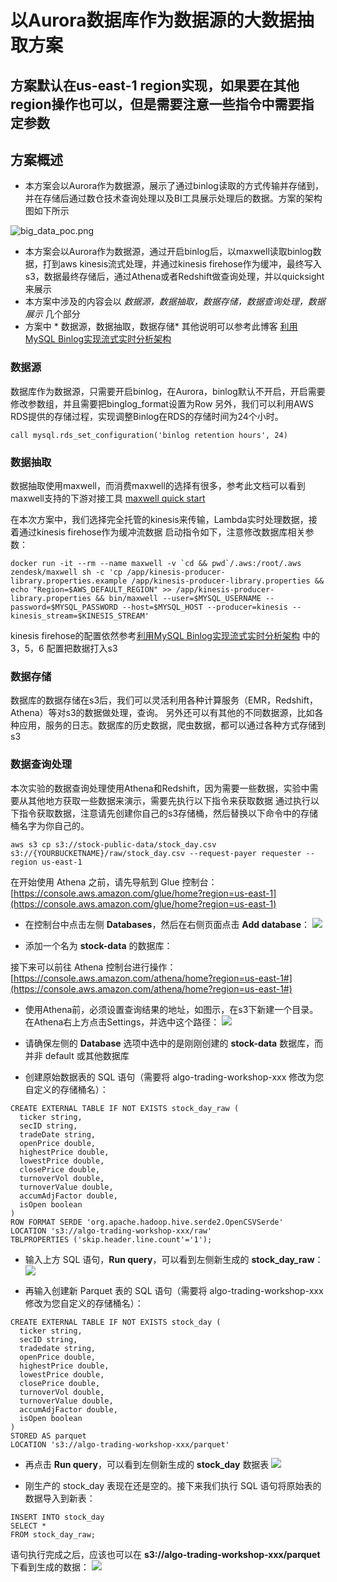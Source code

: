 # 以Aurora数据库作为数据源的大数据抽取方案

## 方案默认在us-east-1 region实现，如果要在其他region操作也可以，但是需要注意一些指令中需要指定参数

## 方案概述
- 本方案会以Aurora作为数据源，展示了通过binlog读取的方式传输并存储到，并在存储后通过数仓技术查询处理以及BI工具展示处理后的数据。方案的架构图如下所示

![big_data_poc.png](big_data_poc.png)

- 本方案会以Aurora作为数据源，通过开启binlog后，以maxwell读取binlog数据，打到aws kinesis流式处理，并通过kinesis firehose作为缓冲，最终写入s3，数据最终存储后，通过Athena或者Redshift做查询处理，并以quicksight来展示
- 本方案中涉及的内容会以 *数据源，数据抽取，数据存储，数据查询处理，数据展示* 几个部分
- 方案中 * 数据源，数据抽取，数据存储* 其他说明可以参考此博客 [利用MySQL Binlog实现流式实时分析架构](https://aws.amazon.com/cn/blogs/china/mysql-binlog-architecture/)
### 数据源
数据库作为数据源，只需要开启binlog，在Aurora，binlog默认不开启，开启需要修改参数组，并且需要把binglog_format设置为Row
另外，我们可以利用AWS RDS提供的存储过程，实现调整Binlog在RDS的存储时间为24个小时。
```
call mysql.rds_set_configuration('binlog retention hours', 24)
```

### 数据抽取
数据抽取使用maxwell，而消费maxwell的选择有很多，参考此文档可以看到maxwell支持的下游对接工具 [maxwell quick start](https://maxwells-daemon.io/quickstart/)

在本次方案中，我们选择完全托管的kinesis来传输，Lambda实时处理数据，接着通过kinesis firehose作为缓冲流数据
启动指令如下，注意修改数据库相关参数：
```
docker run -it --rm --name maxwell -v `cd && pwd`/.aws:/root/.aws zendesk/maxwell sh -c 'cp /app/kinesis-producer-library.properties.example /app/kinesis-producer-library.properties && echo "Region=$AWS_DEFAULT_REGION" >> /app/kinesis-producer-library.properties && bin/maxwell --user=$MYSQL_USERNAME --password=$MYSQL_PASSWORD --host=$MYSQL_HOST --producer=kinesis --kinesis_stream=$KINESIS_STREAM'
```

kinesis firehose的配置依然参考[利用MySQL Binlog实现流式实时分析架构](https://aws.amazon.com/cn/blogs/china/mysql-binlog-architecture/) 中的 3，5，6 配置把数据打入s3

### 数据存储
数据库的数据存储在s3后，我们可以灵活利用各种计算服务（EMR，Redshift，Athena）等对s3的数据做处理，查询。
另外还可以有其他的不同数据源，比如各种应用，服务的日志。数据库的历史数据，爬虫数据，都可以通过各种方式存储到s3


### 数据查询处理
本次实验的数据查询处理使用Athena和Redshift，因为需要一些数据，实验中需要从其他地方获取一些数据来演示，需要先执行以下指令来获取数据
通过执行以下指令获取数据，注意请先创建你自己的s3存储桶，然后替换以下命令中的存储桶名字为你自己的。

```
aws s3 cp s3://stock-public-data/stock_day.csv s3://{YOURBUCKETNAME}/raw/stock_day.csv --request-payer requester --region us-east-1
```


在开始使用 Athena 之前，请先导航到 Glue 控制台：[https://console.aws.amazon.com/glue/home?region=us-east-1](https://console.aws.amazon.com/glue/home?region=us-east-1)

- 在控制台中点击左侧 **Databases**，然后在右侧页面点击 **Add database**：
![](/1.1.2.etl_athena/300.png)

- 添加一个名为 **stock-data** 的数据库：

接下来可以前往 Athena 控制台进行操作：[https://console.aws.amazon.com/athena/home?region=us-east-1#](https://console.aws.amazon.com/athena/home?region=us-east-1#)

- 使用Athena前，必须设置查询结果的地址，如图示，在s3下新建一个目录。在Athena右上方点击Settings，并选中这个路径：
![](/1.1.2.etl_athena/301.png)

- 请确保左侧的 **Database** 选项中选中的是刚刚创建的 **stock-data** 数据库，而并非 default 或其他数据库
- 创建原始数据表的 SQL 语句（需要将 algo-trading-workshop-xxx 修改为您自定义的存储桶名）：
```
CREATE EXTERNAL TABLE IF NOT EXISTS stock_day_raw (
  ticker string,
  secID string,
  tradeDate string,
  openPrice double,
  highestPrice double,
  lowestPrice double,
  closePrice double,
  turnoverVol double,
  turnoverValue double,
  accumAdjFactor double,
  isOpen boolean
)
ROW FORMAT SERDE 'org.apache.hadoop.hive.serde2.OpenCSVSerde'
LOCATION 's3://algo-trading-workshop-xxx/raw'
TBLPROPERTIES ('skip.header.line.count'='1');
```

- 输入上方 SQL 语句，**Run query**，可以看到左侧新生成的 **stock_day_raw**：
![](/1.1.2.etl_athena/302.png)

- 再输入创建新 Parquet 表的 SQL 语句（需要将 algo-trading-workshop-xxx 修改为您自定义的存储桶名）：
```
CREATE EXTERNAL TABLE IF NOT EXISTS stock_day (
  ticker string,
  secID string,
  tradedate string,
  openPrice double,
  highestPrice double,
  lowestPrice double,
  closePrice double,
  turnoverVol double,
  turnoverValue double,
  accumAdjFactor double,
  isOpen boolean
)
STORED AS parquet
LOCATION 's3://algo-trading-workshop-xxx/parquet'
```

- 再点击 **Run query**，可以看到左侧新生成的 **stock_day** 数据表
![](/1.1.2.etl_athena/303.png)

- 刚生产的 stock_day 表现在还是空的。接下来我们执行 SQL 语句将原始表的数据导入到新表：
```
INSERT INTO stock_day
SELECT *
FROM stock_day_raw;
```

语句执行完成之后，应该也可以在 **s3://algo-trading-workshop-xxx/parquet** 下看到生成的数据：
![](/1.1.2.etl_athena/304.png)
